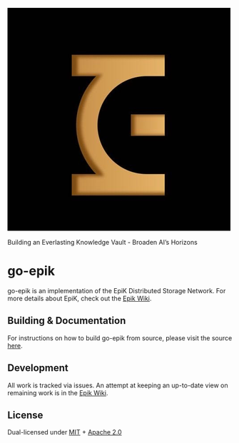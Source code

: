 ![go-epik](documentation/images/logo.png)

Building an Everlasting Knowledge Vault - Broaden AI’s Horizons

# go-epik

go-epik is an implementation of the EpiK Distributed Storage Network. For more details about EpiK, check out the [Epik Wiki](https://github.com/EpiK-Protocol/go-epik/wiki).

## Building & Documentation

For instructions on how to build go-epik from source, please visit the source [here](https://github.com/EpiK-Protocol/go-epik/tree/master/documentation).

## Development

All work is tracked via issues. An attempt at keeping an up-to-date view on remaining work is in the [Epik Wiki](https://github.com/EpiK-Protocol/wiki).

## License

Dual-licensed under [MIT](https://github.com/EpiK-Protocol/go-epik/blob/master/LICENSE-MIT) + [Apache 2.0](https://github.com/EpiK-Protocol/go-epik/blob/master/LICENSE-APACHE)
